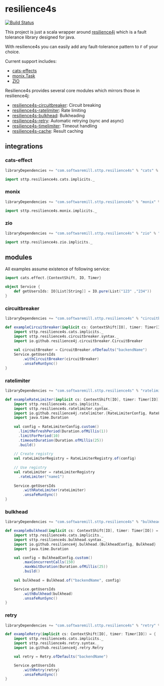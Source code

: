 # resilience4s
[![Build Status](https://travis-ci.org/softwaremill/resilience4s.svg?branch=master)](https://travis-ci.org/softwaremill/resilience4s)

This project is just a scala wrapper around [resilience4j](https://github.com/resilience4j/resilience4j) 
which is a fault tolerance library designed for java.

With resilience4s you can easily add any fault-tolerance pattern to `F` of your choice.

Current support includes:
* [cats-effects](#cats-effect)
* [monix.Task](#monix)
* [ZIO](#zio)

Resilience4s provides several core modules which mirrors those in resilience4j:

* [resilience4s-circuitbreaker](#circuitbreaker): Circuit breaking
* [resilience4s-ratelimiter](#ratelimiter): Rate limiting
* [resilience4s-bulkhead](#bulkhead): Bulkheading
* [resilience4s-retry](#retry): Automatic retrying (sync and async)
* [resilience4s-timelimiter](#timelimiter): Timeout handling
* [resilience4s-cache](#cache): Result caching

## integrations

### cats-effect

```scala
libraryDependencies += "com.softwaremill.sttp.resilience4s" % "cats" % "0.1.0-SNAPSHOT"
```

```scala
import sttp.resilience4s.cats.implicits._
```

### monix

```scala
libraryDependencies += "com.softwaremill.sttp.resilience4s" % "monix" % "0.1.0-SNAPSHOT"
```

```scala
import sttp.resilience4s.monix.implicits._
```

### zio

```scala
libraryDependencies += "com.softwaremill.sttp.resilience4s" % "zio" % "0.1.0-SNAPSHOT"
```

```scala
import sttp.resilience4s.zio.implicits._
```

## modules

All examples assume existence of following service:
```scala
import cats.effect.{ContextShift, IO, Timer}

object Service {
    def getUsersIds: IO[List[String]] = IO.pure(List("123" ,"234"))
}
```

### circuitbreaker

```scala
libraryDependencies += "com.softwaremill.sttp.resilience4s" % "circuitbreaker" % "0.1.0-SNAPSHOT"
```

```scala
def exampleCircuitbreaker(implicit cs: ContextShift[IO], timer: Timer[IO]) = {
    import sttp.resilience4s.cats.implicits._
    import sttp.resilience4s.circuitbreaker.syntax._
    import io.github.resilience4j.circuitbreaker.CircuitBreaker
    
    val circuitBreaker = CircuitBreaker.ofDefaults("backendName")
    Service.getUsersIds
        .withCircuitBreaker(circuitBreaker)
        .unsafeRunSync()
}
```

### ratelimiter

```scala
libraryDependencies += "com.softwaremill.sttp.resilience4s" % "ratelimiter" % "0.1.0-SNAPSHOT"
```

```scala
def exampleRateLimiter(implicit cs: ContextShift[IO], timer: Timer[IO]) = {
    import sttp.resilience4s.cats.implicits._
    import sttp.resilience4s.ratelimiter.syntax._
    import io.github.resilience4j.ratelimiter.{RateLimiterConfig, RateLimiterRegistry}
    import java.time.Duration
    
    val config = RateLimiterConfig.custom()
      .limitRefreshPeriod(Duration.ofMillis(1))
      .limitForPeriod(10)
      .timeoutDuration(Duration.ofMillis(25))
      .build()
    
    // Create registry
    val rateLimiterRegistry = RateLimiterRegistry.of(config)
    
    // Use registry
    val rateLimiter = rateLimiterRegistry
      .rateLimiter("name1")
    
    Service.getUsersIds
        .withRateLimiter(rateLimiter)
        .unsafeRunSync()
}
```

### bulkhead

```scala
libraryDependencies += "com.softwaremill.sttp.resilience4s" % "bulkhead" % "0.1.0-SNAPSHOT"
```

```scala
def exampleBulkhead(implicit cs: ContextShift[IO], timer: Timer[IO]) = {
    import sttp.resilience4s.cats.implicits._
    import sttp.resilience4s.bulkhead.syntax._
    import io.github.resilience4j.bulkhead.{BulkheadConfig, Bulkhead}
    import java.time.Duration

    val config = BulkheadConfig.custom()
        .maxConcurrentCalls(150)
        .maxWaitDuration(Duration.ofMillis(25))
        .build()
    
    val bulkhead = Bulkhead.of("backendName", config)

    Service.getUsersIds
        .withBulkhead(bulkhead)
        .unsafeRunSync()
}
```

### retry

```scala
libraryDependencies += "com.softwaremill.sttp.resilience4s" % "retry" % "0.1.0-SNAPSHOT"
```

```scala
def exampleRetry(implicit cs: ContextShift[IO], timer: Timer[IO]) = {
    import sttp.resilience4s.cats.implicits._
    import sttp.resilience4s.retry.syntax._
    import io.github.resilience4j.retry.Retry

    val retry = Retry.ofDefaults("backendName")

    Service.getUsersIds
        .withRetry(retry)
        .unsafeRunSync()
}
```
